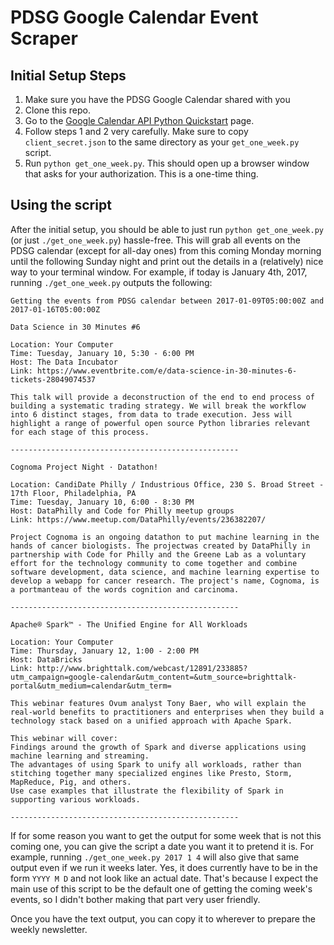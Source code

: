 # PDSG Google Calendar Event Scraper

## Initial Setup Steps

1. Make sure you have the PDSG Google Calendar shared with you
2. Clone this repo.
3. Go to the [Google Calendar API Python Quickstart](https://developers.google.com/google-apps/calendar/quickstart/python) page.
4. Follow steps 1 and 2 very carefully. Make sure to copy `client_secret.json` to the same directory as your `get_one_week.py` script.
5. Run `python get_one_week.py`. This should open up a browser window that asks for your authorization. This is a one-time thing.

## Using the script

After the initial setup, you should be able to just run `python get_one_week.py` (or just `./get_one_week.py`) hassle-free. This will grab all events on the PDSG calendar (except for all-day ones) from this coming Monday morning until the following Sunday night and print out the details in a (relatively) nice way to your terminal window. For example, if today is January 4th, 2017, running `./get_one_week.py` outputs the following:

```
Getting the events from PDSG calendar between 2017-01-09T05:00:00Z and 2017-01-16T05:00:00Z

Data Science in 30 Minutes #6

Location: Your Computer
Time: Tuesday, January 10, 5:30 - 6:00 PM
Host: The Data Incubator
Link: https://www.eventbrite.com/e/data-science-in-30-minutes-6-tickets-28049074537

This talk will provide a deconstruction of the end to end process of building a systematic trading strategy. We will break the workflow into 6 distinct stages, from data to trade execution. Jess will highlight a range of powerful open source Python libraries relevant for each stage of this process.

---------------------------------------------------

Cognoma Project Night · Datathon!

Location: CandiDate Philly / Industrious Office, 230 S. Broad Street - 17th Floor, Philadelphia, PA
Time: Tuesday, January 10, 6:00 - 8:30 PM
Host: DataPhilly and Code for Philly meetup groups
Link: https://www.meetup.com/DataPhilly/events/236382207/

Project Cognoma is an ongoing datathon to put machine learning in the hands of cancer biologists. The projectwas created by DataPhilly in partnership with Code for Philly and the Greene Lab as a voluntary effort for the technology community to come together and combine software development, data science, and machine learning expertise to develop a webapp for cancer research. The project's name, Cognoma, is a portmanteau of the words cognition and carcinoma.

---------------------------------------------------

Apache® Spark™ - The Unified Engine for All Workloads

Location: Your Computer
Time: Thursday, January 12, 1:00 - 2:00 PM
Host: DataBricks
Link: http://www.brighttalk.com/webcast/12891/233885?utm_campaign=google-calendar&utm_content=&utm_source=brighttalk-portal&utm_medium=calendar&utm_term=

This webinar features Ovum analyst Tony Baer, who will explain the real-world benefits to practitioners and enterprises when they build a technology stack based on a unified approach with Apache Spark.

This webinar will cover:
Findings around the growth of Spark and diverse applications using machine learning and streaming.
The advantages of using Spark to unify all workloads, rather than stitching together many specialized engines like Presto, Storm, MapReduce, Pig, and others.
Use case examples that illustrate the flexibility of Spark in supporting various workloads.

---------------------------------------------------
```

If for some reason you want to get the output for some week that is not this coming one, you can give the script a date you want it to pretend it is. For example, running `./get_one_week.py 2017 1 4` will also give that same output even if we run it weeks later. Yes, it does currently have to be in the form `YYYY M D` and not look like an actual date. That's because I expect the main use of this script to be the default one of getting the coming week's events, so I didn't bother making that part very user friendly.

Once you have the text output, you can copy it to wherever to prepare the weekly newsletter.
